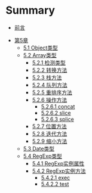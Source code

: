 # Summary

* [前言](README.md)

<!--
* [第4章](./Ch04/04.md)
    * [4.1 基本类型和引用类型的值](./Ch04/01/1.md)
    * [4.2 执行环境及作用域](./Ch04/02/2.md)
        * [4.2.1 延长作用域链](./Ch04/02/2.1.md)
        * [4.2.2 没有块级作用域](./Ch04/02/2.2.md)
    * [4.3 垃圾回收](./Ch04/03/3.md)
    * [4.4 小结](./Ch04/04/4.md)
-->

* [第5章](./Ch05/5.md)
    * [5.1 Object类型](./Ch05/01/1.md)
    * [5.2 Array类型](./Ch05/02/2.md)
        * [5.2.1 检测类型](./Ch05/02/2.1.md)
        * [5.2.2 转换方法](./Ch05/02/2.2.md)
        * [5.2.3 栈方法](./Ch05/02/2.3.md)
        * [5.2.4 队列方法](./Ch05/02/2.4.md)
        * [5.2.5 重排序方法](./Ch05/02/2.5.md)
        * [5.2.6 操作方法](./Ch05/02/2.6.md)
            * [5.2.6.1 concat](./Ch05/02/2.6.1.md)
            * [5.2.6.2 slice](./Ch05/02/2.6.2.md)
            * [5.2.6.3 splice](./Ch05/02/2.6.3.md)
        * [5.2.7 位置方法](./Ch05/02/2.7.md)
        * [5.2.8 迭代方法](./Ch05/02/2.8.md)
        * [5.2.9 缩小方法](./Ch05/02/2.9.md)
    * [5.3 Date类型](./Ch05/03/3.md)
    * [5.4 RegExp类型](./Ch05/04/4.md)
        * [5.4.1 RegExp实例属性](./Ch05/04/4.1.md)
        * [5.4.2 RegExp实例方法](./Ch05/04/4.2.md)
            * [5.4.2.1 exec](./Ch05/04/4.2.1.md)
            * [5.4.2.2 test](./Ch05/04/4.2.2.md)

<!--
* [第21章](./Ch21/21.md)
    * [21.4 跨源资源共享](./Ch21/21.4.md)
* [第23章](./Ch23/23.md)
    * [23.3 数据存储](./Ch23/3/23.3.md)
        * [23.3.1 Cookie](./Ch23/3/23.3.1.md)
            * [1 限制](./Ch23/3/23.3.1.1.md)
            * [2 cookie 的构成](./Ch23/3/23.3.1.2.md)
            * [3 JavaScript 中的 cookie](./Ch23/3/23.3.1.3.md)
            * [4 子 cookie](./Ch23/3/23.3.1.4.md)
-->
